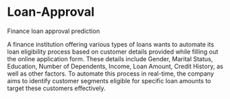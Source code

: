 # Loan-Approval
Finance loan approval prediction 

A finance institution offering various types of loans wants to automate its loan eligibility process based on customer details provided while filling out the online application form. These details include Gender, Marital Status, Education, Number of Dependents, Income, Loan Amount, Credit History, as well as other factors. To automate this process in real-time, the company aims to identify customer segments eligible for specific loan amounts to target these customers effectively. 
